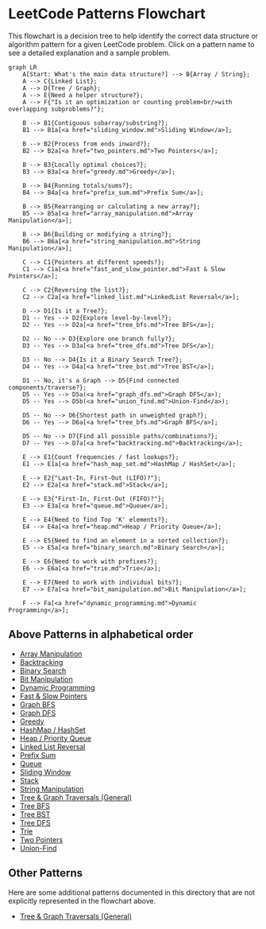 # LeetCode Patterns Flowchart

This flowchart is a decision tree to help identify the correct data structure or algorithm pattern for a given LeetCode problem. Click on a pattern name to see a detailed explanation and a sample problem.

```mermaid
graph LR
    A[Start: What's the main data structure?] --> B{Array / String};
    A --> C{Linked List};
    A --> D{Tree / Graph};
    A --> E{Need a helper structure?};
    A --> F{"Is it an optimization or counting problem<br/>with overlapping subproblems?"};

    B --> B1{Contiguous subarray/substring?};
    B1 --> B1a[<a href="sliding_window.md">Sliding Window</a>];
    
    B --> B2{Process from ends inward?};
    B2 --> B2a[<a href="two_pointers.md">Two Pointers</a>];
    
    B --> B3{Locally optimal choices?};
    B3 --> B3a[<a href="greedy.md">Greedy</a>];
    
    B --> B4{Running totals/sums?};
    B4 --> B4a[<a href="prefix_sum.md">Prefix Sum</a>];
    
    B --> B5{Rearranging or calculating a new array?};
    B5 --> B5a[<a href="array_manipulation.md">Array Manipulation</a>];
    
    B --> B6{Building or modifying a string?};
    B6 --> B6a[<a href="string_manipulation.md">String Manipulation</a>];

    C --> C1{Pointers at different speeds?};
    C1 --> C1a[<a href="fast_and_slow_pointer.md">Fast & Slow Pointers</a>];
    
    C --> C2{Reversing the list?};
    C2 --> C2a[<a href="linked_list.md">LinkedList Reversal</a>];

    D --> D1{Is it a Tree?};
    D1 -- Yes --> D2{Explore level-by-level?};
    D2 -- Yes --> D2a[<a href="tree_bfs.md">Tree BFS</a>];
    
    D2 -- No --> D3{Explore one branch fully?};
    D3 -- Yes --> D3a[<a href="tree_dfs.md">Tree DFS</a>];
    
    D3 -- No --> D4{Is it a Binary Search Tree?};
    D4 -- Yes --> D4a[<a href="tree_bst.md">Tree BST</a>];
    
    D1 -- No, it's a Graph --> D5{Find connected components/traverse?};
    D5 -- Yes --> D5a(<a href="graph_dfs.md">Graph DFS</a>);
    D5 -- Yes --> D5b(<a href="union_find.md">Union-Find</a>);
    
    D5 -- No --> D6{Shortest path in unweighted graph?};
    D6 -- Yes --> D6a[<a href="tree_bfs.md">Graph BFS</a>];
    
    D5 -- No --> D7{Find all possible paths/combinations?};
    D7 -- Yes --> D7a[<a href="backtracking.md">Backtracking</a>];

    E --> E1{Count frequencies / fast lookups?};
    E1 --> E1a[<a href="hash_map_set.md">HashMap / HashSet</a>];
    
    E --> E2{"Last-In, First-Out (LIFO)?"};
    E2 --> E2a[<a href="stack.md">Stack</a>];
    
    E --> E3{"First-In, First-Out (FIFO)?"};
    E3 --> E3a[<a href="queue.md">Queue</a>];
    
    E --> E4{Need to find Top 'K' elements?};
    E4 --> E4a[<a href="heap.md">Heap / Priority Queue</a>];
    
    E --> E5{Need to find an element in a sorted collection?};
    E5 --> E5a[<a href="binary_search.md">Binary Search</a>];
    
    E --> E6{Need to work with prefixes?};
    E6 --> E6a[<a href="trie.md">Trie</a>];
    
    E --> E7{Need to work with individual bits?};
    E7 --> E7a[<a href="bit_manipulation.md">Bit Manipulation</a>];

    F --> Fa[<a href="dynamic_programming.md">Dynamic Programming</a>];
```


## Above Patterns in alphabetical order

* [Array Manipulation](array_manipulation.md)
* [Backtracking](backtracking.md)
* [Binary Search](binary_search.md)
* [Bit Manipulation](bit_manipulation.md)
* [Dynamic Programming](dynamic_programming.md)
* [Fast & Slow Pointers](fast_and_slow_pointer.md)
* [Graph BFS](tree_bfs.md)
* [Graph DFS](graph_dfs.md)
* [Greedy](greedy.md)
* [HashMap / HashSet](hash_map_set.md)
* [Heap / Priority Queue](heap.md)
* [Linked List Reversal](linked_list.md)
* [Prefix Sum](prefix_sum.md)
* [Queue](queue.md)
* [Sliding Window](sliding_window.md)
* [Stack](stack.md)
* [String Manipulation](string_manipulation.md)
* [Tree & Graph Traversals (General)](tree_and_graph_traversals.md)
* [Tree BFS](tree_bfs.md)
* [Tree BST](tree_bst.md)
* [Tree DFS](tree_dfs.md)
* [Trie](trie.md)
* [Two Pointers](two_pointers.md)
* [Union-Find](union_find.md)


## Other Patterns

Here are some additional patterns documented in this directory that are not explicitly represented in the flowchart above.

*   [Tree & Graph Traversals (General)](tree_and_graph_traversals.md)